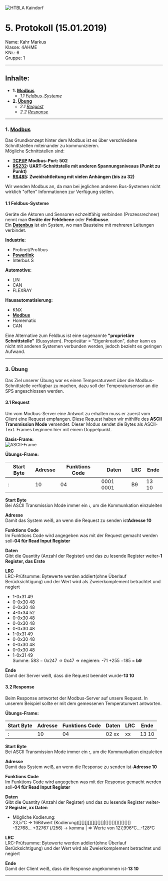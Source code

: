 ![HTBLA Kaindorf](https://upload.wikimedia.org/wikipedia/commons/thumb/3/30/HTL_Kaindorf_Logo.svg/1200px-HTL_Kaindorf_Logo.svg.png)
# 5. Protokoll (15.01.2019)
Name: Kahr Markus  
Klasse: 4AHME  
KNr.: 6  
Gruppe: 1  
___

## Inhalte:  

* **1. [Modbus](#modbus)**  
  * *1.1 [Feldbus-Systeme](#feldbusse)*
* **2. [Übung](#übung)**
   * *2.1 [Request](#request)*  
   * *2.2 [Response](#response)*  
   
___
  <a name="modbus"></a>
### 1. [Modbus] 
Das Grundkonzept hinter dem Modbus ist es über verschiedene Schnittstellen miteinander zu kommunizieren.  
Mögliche Schnittstellen sind:  
* **[TCP/IP] Modbus-Port: 502**  
* **[RS232]: UART-Schnittstelle mit anderen Spannungsniveaus (Punkt zu Punkt)**  
* **[RS485]: Zweidrahtleitung mit vielen Anhängen (bis zu 32)**  
  
Wir wenden Modbus an, da man bei jeglichen anderen Bus-Systemen nicht wirklich "offen" Informationen zur Verfügung stellen.
  

<a name="feldbusse"></a>
#### 1.1 Feldbus-Systeme
  Geräte die Aktoren und Sensoren echzeitfähig verbinden (Prozessrechner) nennt man **Geräte der Feldebene** oder **Feldbusse**.   
  Ein **[Datenbus]** ist ein System, wo man Bausteine mit mehreren Leitungen verbindet.  
    
  **Industrie:**  
  * Profinet/Profibus  
  * **[Powerlink]**  
  * Interbus S  
  
  **Automotive:** 
  * LIN  
  * CAN  
  * FLEXRAY  
  
  **Hausautomatisierung:**  
  * KNX  
  * **[Modbus]**  
  * Homematic  
  * CAN  
  
Eine Alternative zum Feldbus ist eine sogenannte **"proprietäre Schnittstelle"** (Bussystem). Proprieätar = "Eigenkreation", daher kann es nicht mit anderen Systemen verbunden werden, jedoch bezieht es geringen Aufwand.
  
___
<a name="übung"></a>
### 3. Übung
Das Ziel unserer Übung war es einen Temperaturwert über die Modbus-Schnittstelle verfügbar zu machen, dazu soll der Temperatursensor an die SPS angeschlossen werden.  

<a name="request"></a>
#### 3.1 Request
Um vom Modbus-Server eine Antwort zu erhalten muss er zuerst vom Client eine Request empfangen. Diese Request haben wir mithilfe des **ASCII Transmission Mode** versendet. Dieser Modus sendet die Bytes als ASCII-Text. Frames beginnen hier mit einem Doppelpunkt.  
  
**Basis-Frame:**  
![ASCII-Frame](https://github.com/HTLMechatronics/m15-la1-sx/blob/kahmam15/ASCII-Frame.png)  
  
**Übungs-Frame:**

Start Byte|Adresse|Funktions Code|Daten|LRC|Ende
-|-|-|-|-|-
:|10|04|0001 0001|B9|13 10

**Start Byte**  
Bei ASCII Transmission Mode immer ein **:**, um die Kommunkation einzuleiten
  
**Adresse**  
Damit das System weiß, an wenn die Request zu senden ist**Adresse 10**
  
**Funktions Code**  
Im Funktions Code wird angegeben was mit der Request gemacht werden soll-**04 für Read Input Register**
  
**Daten**  
Gibt die Quantity (Anzahl der Register) und das zu lesende Register weiter-**1 Register, das Erste**

**LRC**  
LRC-Prüfsumme: Bytewerte werden addiert(ohne Überlauf Berücksichtigung) und der Wert wird als Zweierkomplement betrachtet und negiert
* 1-0x31	49  
* 0-0x30	48  
* 0-0x30	48  
* 4-0x34	52  
* 0-0x30	48  
* 0-0x30	48  
* 0-0x30	48  
* 1-0x31	49  
* 0-0x30	48  
* 0-0x30	48  
* 0-0x30	48  
* 1-0x31	49  
Summe: 583 = 0x247 => 0x47 => negieren: -71 +255 =185 = **b9**
  
**Ende**  
Damit der Server weiß, dass die Request beendet wurde-**13 10**
  
  
<a name="response"></a>
#### 3.2 Response
Beim Response antwortet der Modbus-Server auf unsere Request. In unserem Beispiel sollte er mit dem gemessenen Temperaturwert antworten.
  
**Übungs-Frame:**

Start Byte|Adresse|Funktions Code|Daten|LRC|Ende
-|-|-|-|-|-
:|10|04|02 xx|xx|13 10

**Start Byte**  
Bei ASCII Transmission Mode immer ein **:**, um die Kommunkation einzuleiten
  
**Adresse**  
Damit das System weiß, an wenn die Response zu senden ist-**Adresse 10**
  
**Funktions Code**  
Im Funktions Code wird angegeben was mit der Response gemacht werden soll-**04 für Read Input Register**
  
**Daten**  
Gibt die Quantity (Anzahl der Register) und das zu lesende Register weiter-**2 Register, xx Daten**  
* Mögliche Kodierung:  
23,5°C -> 16Bitwert (Kodierung)[][][][][][][][]|[][][][][][][][]  
-32768… +32767 (/256) -> komma | => Werte von 127,996°C…-128°C
  
**LRC**  
LRC-Prüfsumme: Bytewerte werden addiert(ohne Überlauf Berücksichtigung) und der Wert wird als Zweierkomplement betrachtet und negiert
  
**Ende**  
Damit der Client weiß, dass die Response angekommen ist-**13 10**
  
___



[RS232]: https://de.wikipedia.org/wiki/RS-232
[RS485]: https://de.wikipedia.org/wiki/EIA-485
[TCP/IP]: https://de.wikipedia.org/wiki/Transmission_Control_Protocol/Internet_Protocol
[Modbus]: https://de.wikipedia.org/wiki/Modbus
[Datenbus]: https://de.wikipedia.org/wiki/Bus_(Datenverarbeitung)
[Powerlink]: https://de.wikipedia.org/wiki/Bus_(Datenverarbeitung)
